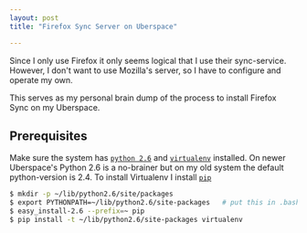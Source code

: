 ```yaml
---
layout: post
title: "Firefox Sync Server on Uberspace"

---
```


Since I only use Firefox it only seems logical that I use their sync-service.
However, I don't want to use Mozilla's server, so I have to configure and operate my own.

This serves as my personal brain dump of the process to install Firefox Sync on my Uberspace.

Prerequisites
-------------

Make sure the system has [`python 2.6`][01] and [`virtualenv`][02] installed. On newer Uberspace's Python 2.6 is a
no-brainer but on my old system the default python-version is 2.4. To install Virtualenv I install [`pip`][03]

```bash
$ mkdir -p ~/lib/python2.6/site/packages
$ export PYTHONPATH=~/lib/python2.6/site-packages   # put this in .bash_profile afterwards
$ easy_install-2.6 --prefix=~ pip
$ pip install -t ~/lib/python2.6/site-packages virtualenv
```



[01]:   http://python.org/download/releases/2.6.6
[02]:   http://pypi.python.org/pypi/virtualenv
[03]:   http://www.pip-installer.org/en/latest/

